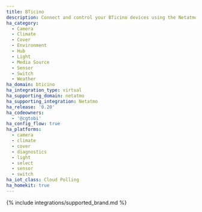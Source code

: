 ```yaml
---
title: BTicino
description: Connect and control your BTicino devices using the Netatmo integration
ha_category:
  - Camera
  - Climate
  - Cover
  - Environment
  - Hub
  - Light
  - Media Source
  - Sensor
  - Switch
  - Weather
ha_domain: bticino
ha_integration_type: virtual
ha_supporting_domain: netatmo
ha_supporting_integration: Netatmo
ha_release: '0.20'
ha_codeowners:
  - '@cgtobi'
ha_config_flow: true
ha_platforms:
  - camera
  - climate
  - cover
  - diagnostics
  - light
  - select
  - sensor
  - switch
ha_iot_class: Cloud Polling
ha_homekit: true
---
```


{% include integrations/supported_brand.md %}
